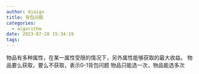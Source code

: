 ```yaml
---
author: djaigo
title: 背包问题
categories:
  - algorithm
date: 2023-07-28 15:34:19
tags:
---
```


物品有多种属性，在某一属性受限的情况下，另外属性能够获取的最大收益。
物品要么获取，要么不获取，表示0-1背包问题
物品只能选一次，物品能选多次